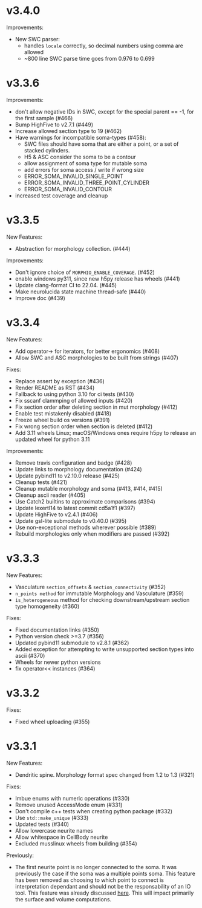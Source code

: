 v3.4.0
======
Improvements:
* New SWC parser:
    * handles `locale` correctly, so decimal numbers using comma are allowed
    * ~800 line SWC parse time goes from 0.976 to 0.699

v3.3.6
======
Improvements:
* don't allow negative IDs in SWC, except for the special parent == -1, for the first sample (#466)
* Bump HighFive to v2.7.1 (#449)
* Increase allowed section type to 19 (#462)
* Have warnings for incompatible soma-types (#458):
    * SWC files should have soma that are either a point, or a set of stacked cylinders.
    * H5 & ASC consider the soma to be a contour
    * allow assignment of soma type for mutable soma
    * add errors for soma access / write if wrong size
     - ERROR_SOMA_INVALID_SINGLE_POINT
     - ERROR_SOMA_INVALID_THREE_POINT_CYLINDER
     - ERROR_SOMA_INVALID_CONTOUR
* increased test coverage and cleanup

v3.3.5
======
New Features:
* Abstraction for morphology collection. (#444)

Improvements:
* Don't ignore choice of `MORPHIO_ENABLE_COVERAGE`. (#452)
* enable windows py311, since new h5py release has wheels (#441)
* Update clang-format CI to 22.04. (#445)
* Make neurolucida state machine thread-safe (#440)
* Improve doc (#439)

v3.3.4
======

New Features:
* Add operator-> for iterators, for better ergonomics (#408)
* Allow SWC and ASC morphologies to be built from strings (#407)

Fixes:
* Replace assert by exception (#436)
* Render README as RST (#434)
* Fallback to using python 3.10 for ci tests (#430)
* Fix sscanf clammping of allowed inputs (#420)
* Fix section order after deleting section in mut morphology (#412)
* Enable test mistakenly disabled (#418)
* Freeze wheel build os versions (#391)
* Fix wrong section order when section is deleted (#412)
* Add 3.11 wheels Linux; macOS/Windows ones require h5py to release an updated wheel for python 3.11

Improvements:
* Remove travis configuration and badge (#428)
* Update links to morphology documentation (#424)
* Update pybind11 to v2.10.0 release (#425)
* Cleanup tests (#421)
* Cleanup mutable morphology and soma (#413, #414, #415)
* Cleanup ascii reader (#405)
* Use Catch2 builtins to approximate comparisons (#394)
* Update lexertl14 to latest commit cd5a1f1 (#397)
* Update HighFive to v2.4.1 (#406)
* Update gsl-lite submodule to v0.40.0 (#395)
* Use non-exceptional methods wherever possible (#389)
* Rebuild morphologies only when modifiers are passed (#392)


v3.3.3
======

New Features:
* Vasculature `section_offsets` & `section_connectivity` (#352)
* `n_points method` for immutable Morphology and Vasculature (#359)
* `is_heterogeneous` method for checking downstream/upstream section type homogeneity (#360)

Fixes:
* Fixed documentation links (#350)
* Python version check >=3.7 (#356)
* Updated pybind11 submodule to v2.8.1 (#362)
* Added exception for attempting to write unsupported section types into ascii (#370)
* Wheels for newer python versions
* fix operator<< instances (#364)

v3.3.2
======

Fixes:
* Fixed wheel uploading (#355)

v3.3.1
======

New Features:
* Dendritic spine. Morphology format spec changed from 1.2 to 1.3 (#321)

Fixes:
* Imbue enums with numeric operations (#330)
* Remove unused AccessMode enum (#331)
* Don't compile c++ tests when creating python package (#332)
* Use `std::make_unique` (#333)
* Updated tests (#340)
* Allow lowercase neurite names
* Allow whitespace in CellBody neurite
* Excluded musslinux wheels from building (#354)

Previously:
* The first neurite point is no longer connected to the soma. It was previously
  the case if the soma was a multiple points soma. This feature has been
  removed as choosing to which point to connect is interpretation dependant and
  should not be the responsability of an IO tool. This feature was already
  discussed [here](https://github.com/BlueBrain/Brion/pull/94#issuecomment-248010437).
  This will impact primarily the surface and volume computations.
